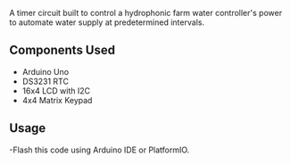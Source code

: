 A timer circuit built to control a hydrophonic farm water controller's power to automate water supply at predetermined intervals.

## Components Used
- Arduino Uno
- DS3231 RTC
- 16x4 LCD with I2C
- 4x4 Matrix Keypad


## Usage

-Flash this code using Arduino IDE or PlatformIO.
